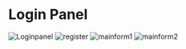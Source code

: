 # Login Panel
![Loginpanel](https://github.com/user-attachments/assets/28babf80-37a4-484c-8a31-df94d5d62663)
![register](https://github.com/user-attachments/assets/cfa80424-6b3f-4d6c-be99-587aaf2746ca)
![mainform1](https://github.com/user-attachments/assets/74287faf-3b28-4159-b7fe-cf47272a56e1)
![mainform2](https://github.com/user-attachments/assets/19646408-a48e-4189-a0fb-78bd81b94779)
